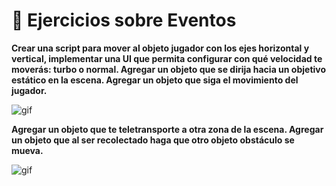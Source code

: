 # 🦀 Ejercicios sobre Eventos
**Crear una script para mover al objeto jugador con los ejes horizontal y vertical, implementar una UI que permita configurar con qué velocidad te moverás: turbo o normal. Agregar un objeto que se dirija hacia un objetivo estático en la escena. Agregar un objeto que siga el movimiento del jugador.**

![gif](/Gifs/Ejercicios1256.gif)

**Agregar un objeto que te teletransporte a otra zona de la escena. Agregar un objeto que al ser recolectado haga que otro objeto obstáculo se mueva.**

![gif](/Gifs/Ejercicios34.gif)
